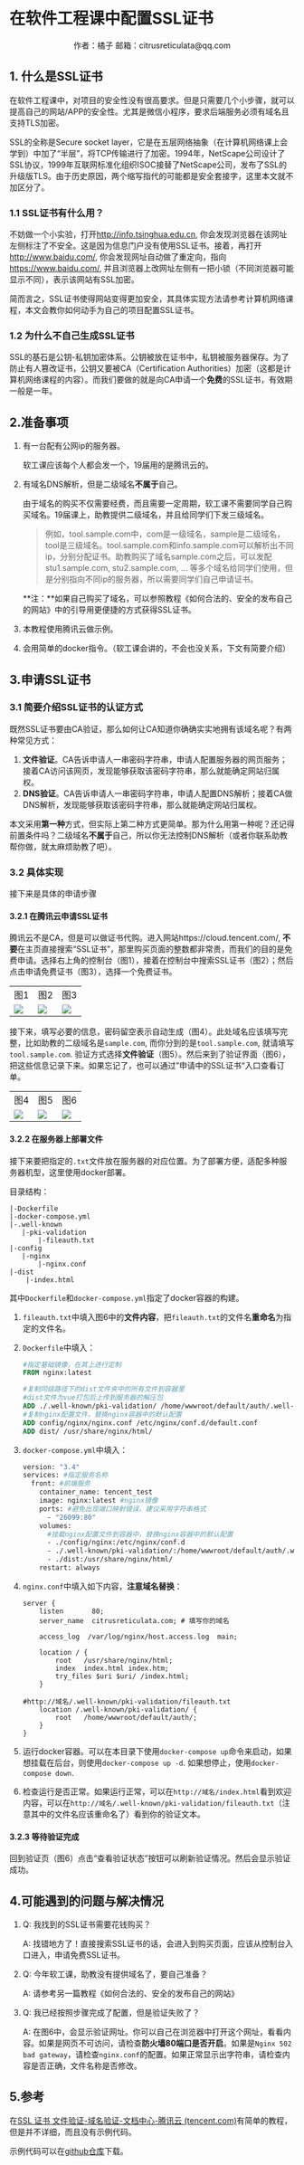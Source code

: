 # 在软件工程课中配置SSL证书

<p style="text-align:center;">作者：橘子 邮箱：citrusreticulata@qq.com</p>

## 1. 什么是SSL证书

在软件工程课中，对项目的安全性没有很高要求。但是只需要几个小步骤，就可以提高自己的网站/APP的安全性。尤其是微信小程序，要求后端服务必须有域名且支持TLS加密。

SSL的全称是Secure socket layer，它是在五层网络抽象（在计算机网络课上会学到）中加了“半层”，将TCP传输进行了加密。1994年，NetScape公司设计了SSL协议，1999年互联网标准化组织ISOC接替了NetScape公司，发布了SSL的升级版TLS。由于历史原因，两个缩写指代的可能都是安全套接字，这里本文就不加区分了。

### 1.1 SSL证书有什么用？

不妨做一个小实验，打开<http://info.tsinghua.edu.cn>, 你会发现浏览器在该网址左侧标注了不安全。这是因为信息门户没有使用SSL证书。接着，再打开<http://www.baidu.com/>,  你会发现网址自动做了重定向，指向<https://www.baidu.com/>,   并且浏览器上改网址左侧有一把小锁（不同浏览器可能显示不同），表示该网站有SSL加密。

简而言之，SSL证书使得网站变得更加安全，其具体实现方法请参考计算机网络课程，本文会教你如何动手为自己的项目配置SSL证书。

### 1.2 为什么不自己生成SSL证书

SSL的基石是公钥-私钥加密体系。公钥被放在证书中，私钥被服务器保存。为了防止有人篡改证书，公钥又要被CA（Certification Authorities）加密（这都是计算机网络课程的内容）。而我们要做的就是向CA申请一个**免费**的SSL证书，有效期一般是一年。

## 2.准备事项

1. 有一台配有公网ip的服务器。

   软工课应该每个人都会发一个，19届用的是腾讯云的。

2. 有域名DNS解析，但是二级域名**不属于**自己。

   由于域名的购买不仅需要经费，而且需要一定周期，软工课不需要同学自己购买域名。19届课上，助教提供二级域名，并且给同学们下发三级域名。

   > 例如，tool.sample.com中，com是一级域名，sample是二级域名，tool是三级域名。tool.sample.com和info.sample.com可以解析出不同ip，分别分配证书。助教购买了域名sample.com之后，可以发配stu1.sample.com, stu2.sample.com, ... 等多个域名给同学们使用，但是分别指向不同ip的服务器，所以需要同学们自己申请证书。

   **注：**如果自己购买了域名，可以参照教程《如何合法的、安全的发布自己的网站》中的引导用更便捷的方式获得SSL证书。

3. 本教程使用腾讯云做示例。

4. 会用简单的docker指令。（软工课会讲的，不会也没关系，下文有简要介绍）

## 3.申请SSL证书

### 3.1 简要介绍SSL证书的认证方式

既然SSL证书要由CA验证，那么如何让CA知道你确确实实地拥有该域名呢？有两种常见方式：

1. **文件验证**。CA告诉申请人一串密码字符串，申请人配置服务器的网页服务；接着CA访问该网页，发现能够获取该密码字符串，那么就能确定网站归属权。
2. **DNS验证**。CA告诉申请人一串密码字符串，申请人配置DNS解析；接着CA做DNS解析，发现能够获取该密码字符串，那么就能确定网站归属权。

本文采用**第一种**方式，但实际上第二种方式更简单。那为什么用第一种呢？还记得前置条件吗？二级域名**不属于**自己，所以你无法控制DNS解析（或者你联系助教帮你做，就太麻烦助教了吧）。

### 3.2 具体实现

接下来是具体的申请步骤

#### 3.2.1 在腾讯云申请SSL证书

腾讯云不是CA，但是可以做证书代购。进入网站https://cloud.tencent.com/,   **不要**在主页直接搜索“SSL证书”，那里购买页面的整数都非常贵，而我们的目的是免费申请。选择右上角的控制台（图1），接着在控制台中搜索SSL证书（图2）；然后点击申请免费证书（图3），选择一个免费证书。

<table>
    <tr>
        <td>
            <p style="text-align:center;margin:0;">图1</p>
        </td>
        <td>
            <p style="text-align:center;margin:0;">图2</p>
        </td>
        <td>
            <p style="text-align:center;margin:0;">图3</p>
        </td>
    </tr>
    <tr>
        <td>
            <img src=img/image-20220715193609896.png>
        </td>
        <td>
            <img src=img/image-20220715193743716.png>
        </td>
        <td>
            <img src=img/image-20220715193949526.png>
        </td>
    </tr>
</table>

接下来，填写必要的信息，密码留空表示自动生成（图4）。此处域名应该填写完整，比如助教的二级域名是`sample.com`, 而你分到的是`tool.sample.com`, 就请填写`tool.sample.com`. 验证方式选择**文件验证**（图5）。然后来到了验证界面（图6），把这些信息记录下来。如果忘记了，也可以通过”申请中的SSL证书“入口查看订单。

<table>
    <tr>
        <td>
            <p style="text-align:center;margin:0;">图4</p>
        </td>
        <td>
            <p style="text-align:center;margin:0;">图5</p>
        </td>
        <td>
            <p style="text-align:center;margin:0;">图6</p>
        </td>
    </tr>
    <tr>
        <td>
            <img src=img/image-20220715194208485.png>
        </td>
        <td>
            <img src=img/image-20220715194208486.png>
        </td>
        <td>
            <img src=img/image-20220715194508252.png>
        </td>
    </tr>
</table>


#### 3.2.2 在服务器上部署文件

接下来要把指定的`.txt`文件放在服务器的对应位置。为了部署方便，适配多种服务器机型，这里使用docker部署。

目录结构：

```
|-Dockerfile
|-docker-compose.yml
|-.well-known
   |-pki-validation
       |-fileauth.txt
|-config
   |-nginx
       |-nginx.conf
|-dist
	|-index.html
```

其中`Dockerfile`和`docker-compose.yml`指定了docker容器的构建。

1. `fileauth.txt`中填入图6中的**文件内容**，把`fileauth.txt`的文件名**重命名**为指定的文件名。

2. `Dockerfile`中填入：

   ```dockerfile
   #指定基础镜像，在其上进行定制
   FROM nginx:latest
   
   #复制同级路径下的dist文件夹中的所有文件到容器里
   #dist文件为vue打包后上传到服务器的解压包
   ADD ./.well-known/pki-validation/ /home/wwwroot/default/auth/.well-known/pki-validation/
   #复制nginx配置文件，替换nginx容器中的默认配置
   ADD config/nginx/nginx.conf /etc/nginx/conf.d/default.conf
   ADD dist/ /usr/share/nginx/html/
   ```

3. `docker-compose.yml`中填入：

   ```dockerfile
   version: "3.4"
   services: #指定服务名称
     front: #前端服务 
       container_name: tencent_test
       image: nginx:latest #nginx镜像
       ports: #避免出现端口映射错误，建议采用字符串格式
         - "26099:80"
       volumes: 
         #挂载nginx配置文件到容器中，替换nginx容器中的默认配置
         - ./config/nginx:/etc/nginx/conf.d
         - ./.well-known/pki-validation/:/home/wwwroot/default/auth/.well-known/pki-validation/
         - ./dist:/usr/share/nginx/html/
       restart: always
   ```

4. `nginx.conf`中填入如下内容，**注意域名替换**：

   ```nginx
   server {
       listen       80;
       server_name  citrusreticulata.com; # 填写你的域名
   
       access_log  /var/log/nginx/host.access.log  main;
   
       location / {
           root   /usr/share/nginx/html;
           index  index.html index.htm;
           try_files $uri $uri/ /index.html;
       }
   
   #http://域名/.well-known/pki-validation/fileauth.txt
       location /.well-known/pki-validation/ {
           root   /home/wwwroot/default/auth/;
       }
   }
   ```

5. 运行docker容器。可以在本目录下使用`docker-compose up`命令来启动，如果想挂载在后台，则使用`docker-compose up -d`. 如果想停止，使用`docker-compose down`.

6. 检查运行是否正常。如果运行正常，可以在`http://域名/index.html`看到欢迎内容，可以在`http://域名/.well-known/pki-validation/fileauth.txt`（注意其中的文件名应该重命名了）看到你的验证文本。

#### 3.2.3 等待验证完成

回到验证页（图6）点击“查看验证状态”按钮可以刷新验证情况。然后会显示验证成功。



## 4.可能遇到的问题与解决情况

1. Q: 我找到的SSL证书需要花钱购买？

   A: 找错地方了！直接搜索SSL证书的话，会进入到购买页面，应该从控制台入口进入，申请免费SSL证书。

2. Q: 今年软工课，助教没有提供域名了，要自己准备？

   A: 请参考另一篇教程《如何合法的、安全的发布自己的网站》

3. Q: 我已经按照步骤完成了配置，但是验证失败了？

   A: 在图6中，会显示验证网址。你可以自己在浏览器中打开这个网址，看看内容。如果是网页不可访问，请检查**防火墙80端口是否开启**。如果是`Nginx 502 bad gateway`，请检查`nginx.conf`的配置。如果正常显示出字符串，请检查内容是否正确，文件名称是否修改。



## 5.参考

在[SSL 证书 文件验证-域名验证-文档中心-腾讯云 (tencent.com)](https://cloud.tencent.com/document/product/400/54501)有简单的教程，但是并不详细，而且没有示例代码。

示例代码可以在[github仓库](https://github.com/citrusreticulata/ssl-tencent-auth-sample)下载。








